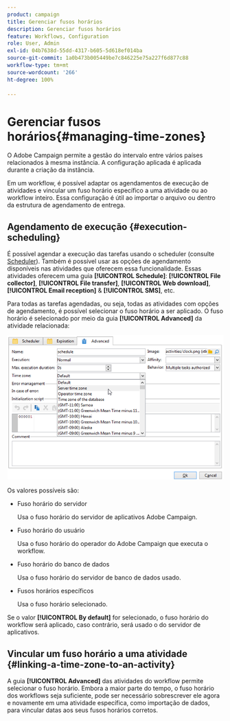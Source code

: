 ```yaml
---
product: campaign
title: Gerenciar fusos horários
description: Gerenciar fusos horários
feature: Workflows, Configuration
role: User, Admin
exl-id: 04b7638d-55dd-4317-b605-5d618ef014ba
source-git-commit: 1a0b473b005449be7c846225e75a227f6d877c88
workflow-type: tm+mt
source-wordcount: '266'
ht-degree: 100%

---
```


# Gerenciar fusos horários{#managing-time-zones}

O Adobe Campaign permite a gestão do intervalo entre vários países relacionados à mesma instância. A configuração aplicada é aplicada durante a criação da instância.

Em um workflow, é possível adaptar os agendamentos de execução de atividades e vincular um fuso horário específico a uma atividade ou ao workflow inteiro. Essa configuração é útil ao importar o arquivo ou dentro da estrutura de agendamento de entrega.

## Agendamento de execução {#execution-scheduling}

É possível agendar a execução das tarefas usando o scheduler (consulte [Scheduler](scheduler.md)). Também é possível usar as opções de agendamento disponíveis nas atividades que oferecem essa funcionalidade. Essas atividades oferecem uma guia **[!UICONTROL Schedule]**: **[!UICONTROL File collector]**, **[!UICONTROL File transfer]**, **[!UICONTROL Web download]**, **[!UICONTROL Email reception]** &amp; **[!UICONTROL SMS]**, etc.

Para todas as tarefas agendadas, ou seja, todas as atividades com opções de agendamento, é possível selecionar o fuso horário a ser aplicado. O fuso horário é selecionado por meio da guia **[!UICONTROL Advanced]** da atividade relacionada:

![](assets/wf-timezone-in-a-box.png)

Os valores possíveis são:

* Fuso horário do servidor

  Usa o fuso horário do servidor de aplicativos Adobe Campaign.

* Fuso horário do usuário

  Usa o fuso horário do operador do Adobe Campaign que executa o workflow.

* Fuso horário do banco de dados

  Usa o fuso horário do servidor de banco de dados usado.

* Fusos horários específicos

  Usa o fuso horário selecionado.

Se o valor **[!UICONTROL By default]** for selecionado, o fuso horário do workflow será aplicado, caso contrário, será usado o do servidor de aplicativos.

## Vincular um fuso horário a uma atividade {#linking-a-time-zone-to-an-activity}

A guia **[!UICONTROL Advanced]** das atividades do workflow permite selecionar o fuso horário. Embora a maior parte do tempo, o fuso horário dos workflows seja suficiente, pode ser necessário sobrescrever ele agora e novamente em uma atividade específica, como importação de dados, para vincular datas aos seus fusos horários corretos.
